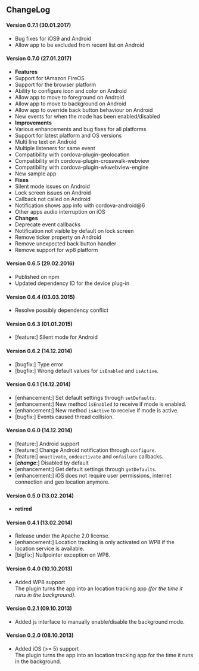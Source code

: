 ## ChangeLog
#### Version 0.7.1 (30.01.2017)
- Bug fixes for iOS9 and Android
- Allow app to be excluded from recent list on Android

#### Version 0.7.0 (27.01.2017)
- __Features__
 - Support for tAmazon FireOS
 - Support for the browser platform
 - Ability to configure icon and color on Android
 - Allow app to move to foreground on Android
 - Allow app to move to background on Android
 - Allow app to override back button behaviour on Android
 - New events for when the mode has been enabled/disabled
- __Improvements__
 - Various enhancements and bug fixes for all platforms
 - Support for latest platform and OS versions
 - Multi line text on Android
 - Multiple listeners for same event
 - Compatibility with cordova-plugin-geolocation
 - Compatibility with cordova-plugin-crosswalk-webview
 - Compatibility with cordova-plugin-wkwebview-engine
 - New sample app
- __Fixes__
 - Silent mode issues on Android
 - Lock screen issues on Android
 - Callback not called on Android  
 - Notification shows app info with cordova-android@6
 - Other apps audio interruption on iOS
- __Changes__
 - Deprecate event callbacks
 - Notification not visible by default on lock screen
 - Remove ticker property on Android
 - Remove unexpected back button handler
 - Remove support for wp8 platform

#### Version 0.6.5 (29.02.2016)
- Published on npm
- Updated dependency ID for the device plug-in

#### Version 0.6.4 (03.03.2015)
- Resolve possibly dependency conflict

#### Version 0.6.3 (01.01.2015)
- [feature:] Silent mode for Android

#### Version 0.6.2 (14.12.2014)
- [bugfix:] Type error
- [bugfix:] Wrong default values for `isEnabled` and `isActive`.

#### Version 0.6.1 (14.12.2014)
- [enhancement:] Set default settings through `setDefaults`.
- [enhancement:] New method `isEnabled` to receive if mode is enabled.
- [enhancement:] New method `isActive` to receive if mode is active.
- [bugfix:] Events caused thread collision.


#### Version 0.6.0 (14.12.2014)
- [feature:] Android support
- [feature:] Change Android notification through `configure`.
- [feature:] `onactivate`, `ondeactivate` and `onfailure` callbacks.
- [___change___:] Disabled by default
- [enhancement:] Get default settings through `getDefaults`.
- [enhancement:] iOS does not require user permissions, internet connection and geo location anymore.

#### Version 0.5.0 (13.02.2014)
- __retired__

#### Version 0.4.1 (13.02.2014)
- Release under the Apache 2.0 license.
- [enhancement:] Location tracking is only activated on WP8 if the location service is available.
- [bigfix:] Nullpointer exception on WP8.

#### Version 0.4.0 (10.10.2013)
- Added WP8 support<br>
  The plugin turns the app into an location tracking app *(for the time it runs in the background)*.

#### Version 0.2.1 (09.10.2013)
- Added js interface to manually enable/disable the background mode.

#### Version 0.2.0 (08.10.2013)
- Added iOS (>= 5) support<br>
  The plugin turns the app into an location tracking app for the time it runs in the background.
